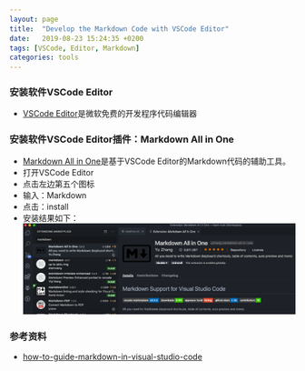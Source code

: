 ```yaml
---
layout: page
title:  "Develop the Markdown Code with VSCode Editor"
date:   2019-08-23 15:24:35 +0200
tags: [VSCode, Editor, Markdown]
categories: tools
---
```


### 安装软件VSCode Editor
- [VSCode Editor](https://code.visualstudio.com/)是微软免费的开发程序代码编辑器

### 安装软件VSCode Editor插件：Markdown All in One
- [Markdown All in One](https://marketplace.visualstudio.com/items?itemName=yzhang.markdown-all-in-one)是基于VSCode Editor的Markdown代码的辅助工具。
- 打开VSCode Editor
- 点击左边第五个图标
- 输入：Markdown
- 点击：install
- 安装结果如下：
  ![assets](/assets/images/Screenshot_27-08-2019-20-59.png)

### 参考资料
- [how-to-guide-markdown-in-visual-studio-code](https://medium.com/@michael.isprihanto/how-to-guide-markdown-in-visual-studio-code-e8a68cc01f64)

